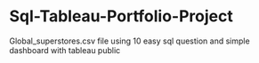 # Sql-Tableau-Portfolio-Project
Global_superstores.csv file using 10 easy sql question and simple dashboard with tableau public
